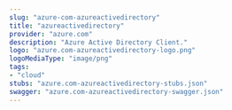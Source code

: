 ```yaml
---
slug: "azure-com-azureactivedirectory"
title: "azureactivedirectory"
provider: "azure.com"
description: "Azure Active Directory Client."
logo: "azure.com-azureactivedirectory-logo.png"
logoMediaType: "image/png"
tags:
- "cloud"
stubs: "azure.com-azureactivedirectory-stubs.json"
swagger: "azure.com-azureactivedirectory-swagger.json"
---
```

